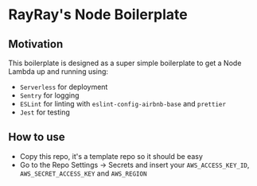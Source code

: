 # RayRay's Node Boilerplate

## Motivation
This boilerplate is designed as a super simple boilerplate to get a Node Lambda up and running using:
- `Serverless` for deployment
- `Sentry` for logging 
- `ESLint` for linting with `eslint-config-airbnb-base` and `prettier`
- `Jest` for testing

## How to use

- Copy this repo, it's a template repo so it should be easy
- Go to the Repo Settings -> Secrets and insert your `AWS_ACCESS_KEY_ID`, `AWS_SECRET_ACCESS_KEY` and `AWS_REGION`
